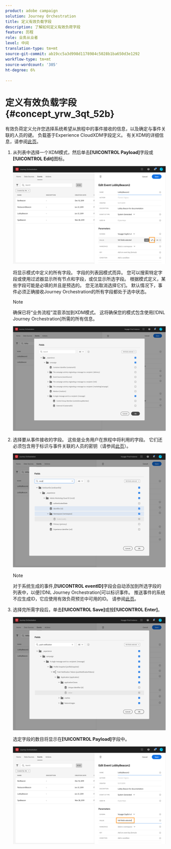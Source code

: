 ```yaml
---
product: adobe campaign
solution: Journey Orchestration
title: 定义有效负载字段
description: 了解如何定义有效负荷字段
feature: 历程
role: 业务从业者
level: 中间
translation-type: tm+mt
source-git-commit: ab19cc5a3d998d1178984c5028b1ba650d3e1292
workflow-type: tm+mt
source-wordcount: '305'
ht-degree: 6%

---
```



# 定义有效负载字段 {#concept_yrw_3qt_52b}

有效负荷定义允许您选择系统希望从旅程中的事件接收的信息，以及确定与事件关联的人员的键。 负载基于Experience CloudXDM字段定义。 有关XDM的详细信息，请参阅[此页](https://docs.adobe.com/content/help/zh-Hans/experience-platform/xdm/home.html)。

1. 从列表中选择一个XDM模式，然后单击&#x200B;**[!UICONTROL Payload]**&#x200B;字段或&#x200B;**[!UICONTROL Edit]**&#x200B;图标。

   ![](../assets/journey8.png)

   将显示模式中定义的所有字段。 字段的列表因模式而异。 您可以搜索特定字段或使用过滤器显示所有节点和字段，或仅显示所选字段。 根据模式定义，某些字段可能是必填的并且是预选的。 您无法取消选择它们。 默认情况下，事件必须正确接收Journey Orchestration的所有字段都处于选中状态。

   >[!NOTE]
   >
   >确保已将“业务流程”混音添加到XDM模式。 这将确保您的模式包含使用[!DNL Journey Orchestration]所需的所有信息。

   ![](../assets/journey9.png)

1. 选择要从事件接收的字段。 这些是业务用户在旅程中将利用的字段。 它们还必须包含用于标识与事件关联的人员的密钥（请参阅[此页](../event/defining-the-event-key.md)）。

   ![](../assets/journey10.png)

   >[!NOTE]
   >
   >对于系统生成的事件,**[!UICONTROL eventID]**&#x200B;字段会自动添加到所选字段的列表中，以便[!DNL Journey Orchestration]可以标识事件。 推送事件的系统不应生成ID，它应使用有效负荷预览中可用的ID。 请参阅[此页](../event/previewing-the-payload.md)。

1. 选择完所需字段后，单击&#x200B;**[!UICONTROL Save]**&#x200B;或按&#x200B;**[!UICONTROL Enter]**。

   ![](../assets/journey11.png)

   选定字段的数目将显示在&#x200B;**[!UICONTROL Payload]**&#x200B;字段中。

   ![](../assets/journey12.png)
